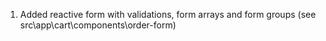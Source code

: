 1. Added reactive form with validations, form arrays and form groups (see src\app\cart\components\order-form\)